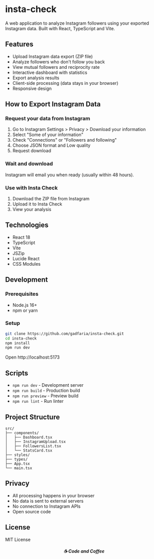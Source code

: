 # insta-check

A web application to analyze Instagram followers using your exported Instagram data. Built with React, TypeScript and Vite.

## Features

- Upload Instagram data export (ZIP file)
- Analyze followers who don't follow you back
- View mutual followers and reciprocity rate
- Interactive dashboard with statistics
- Export analysis results
- Client-side processing (data stays in your browser)
- Responsive design

## How to Export Instagram Data

### Request your data from Instagram

1. Go to Instagram Settings > Privacy > Download your information
2. Select "Some of your information"
3. Check "Connections" or "Followers and following"
4. Choose JSON format and Low quality
5. Request download

### Wait and download

Instagram will email you when ready (usually within 48 hours).

### Use with Insta Check

1. Download the ZIP file from Instagram
2. Upload it to Insta Check
3. View your analysis

## Technologies

- React 18
- TypeScript
- Vite
- JSZip
- Lucide React
- CSS Modules

## Development

### Prerequisites

- Node.js 16+
- npm or yarn

### Setup

```bash
git clone https://github.com/gadfaria/insta-check.git
cd insta-check
npm install
npm run dev
```

Open http://localhost:5173

## Scripts

- `npm run dev` - Development server
- `npm run build` - Production build
- `npm run preview` - Preview build
- `npm run lint` - Run linter

## Project Structure

```
src/
├── components/
│   ├── Dashboard.tsx
│   ├── InstagramUpload.tsx
│   ├── FollowersList.tsx
│   └── StatsCard.tsx
├── styles/
├── types/
├── App.tsx
└── main.tsx
```

## Privacy

- All processing happens in your browser
- No data is sent to external servers
- No connection to Instagram APIs
- Open source code

## License

MIT License

<h5 align="center">
  ☕ Code and Coffee
</h5>
